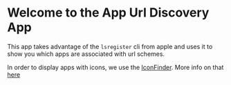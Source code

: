 # Welcome to the App Url Discovery App

This app takes advantage of the `lsregister` cli from apple and uses it to show you which apps are associated with url schemes.

In order to display apps with icons, we use the [IconFinder](https://www.iconfinder.com/api). More info on that [here]()
